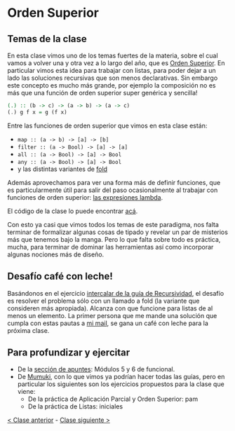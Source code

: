 # Orden Superior

## Temas de la clase

En esta clase vimos uno de los temas fuertes de la materia, sobre el cual vamos a volver una y otra vez a lo largo del año, que es [Orden Superior](http://wiki.uqbar.org/wiki/articles/orden-superior.html). En particular vimos esta idea para trabajar con listas, para poder dejar a un lado las soluciones recursivas que son menos declarativas. Sin embargo este concepto es mucho más grande, por ejemplo la composición no es más que una función de orden superior super genérica y sencilla!

```Haskell
(.) :: (b -> c) -> (a -> b) -> (a -> c)
(.) g f x = g (f x)
```

Entre las funciones de orden superior que vimos en esta clase están:
- `map :: (a -> b) -> [a] -> [b]`
- `filter :: (a -> Bool) -> [a] -> [a]`
- `all :: (a -> Bool) -> [a] -> Bool`
- `any :: (a -> Bool) -> [a] -> Bool`
- y las distintas variantes de [fold](http://wiki.uqbar.org/wiki/articles/fold.html)

Además aprovechamos para ver una forma más de definir funciones, que es particularmente útil para salir del paso ocasionalmente al trabajar con funciones de orden superior: [las expresiones lambda](http://wiki.uqbar.org/wiki/articles/expresiones-lambda.html).

El código de la clase lo puede encontrar [acá](https://github.com/pdep-mit/ejemplos-de-clase-haskell/blob/master/clase4.hs).

Con esto ya casi que vimos todos los temas de este paradigma, nos falta terminar de formalizar algunas cosas de tipado y revelar un par de misterios más que tenemos bajo la manga. Pero lo que falta sobre todo es práctica, mucha, para terminar de dominar las herramientas así como incorporar algunas nociones más de diseño.

## Desafío café con leche!

Basándonos en el ejercicio [intercalar de la guía de Recursividad](https://mumuki.io/exercises/1914-programacion-funcional-practica-recursividad-intercalar), el desafío es resolver el problema sólo con un llamado a fold (la variante que consideren más apropiada). Alcanza con que funcione para listas de al menos un elemento. La primer persona que me mande una solución que cumpla con estas pautas a [mi mail](mailto:mmatos87@gmail.com), se gana un café con leche para la próxima clase.

## Para profundizar y ejercitar

- De la [sección de apuntes](http://www.pdep.com.ar/material/apuntes): Módulos 5 y 6 de funcional.
- De [Mumuki](https://mumuki.io/chapters/82-programacion-funcional), con lo que vimos ya podrían hacer todas las guías, pero en particular los siguientes son los ejercicios propuestos para la clase que viene:
  - De la práctica de Aplicación Parcial y Orden Superior: pam
  - De la práctica de Listas: iniciales

[< Clase anterior](https://github.com/pdep-mit/bitacora-de-clase/blob/master/clase-05.md) - [Clase siguiente >](https://github.com/pdep-mit/bitacora-de-clase/blob/master/clase-07.md)
